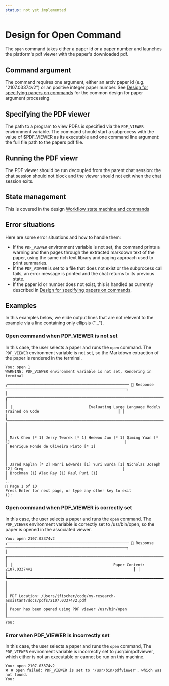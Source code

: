 ```yaml
---
status: not yet implemented
---
```

# Design for Open Command

The `open` command takes either a paper id or a paper number and launches the platform's pdf viewer with the paper's
downloaded pdf.

## Command argument
The command requires one argument, either an arxiv paper id (e.g. "2107.03374v2") or an positive integer paper number.
See [Design for specifying papers on commands](command-arguments.md) for the common design for paper argument processing.

## Specifying the PDF viewer
The path to a program to view PDFs is specified via the `PDF_VIEWER` environment variable. The command should start
a subprocess with the value of $PDF_VIEWER as its executable and one command line argument: the full file path to
the papers pdf file.

## Running the PDF viewr
The PDF viewer should be run decoupled from the parent chat session: the chat session should
not block and the viewer should not exit when the chat session exits.

## State management
This is covered in the design [Workflow state machine and commands](command-arguments.md)

## Error situations
Here are some error situations and how to handle them:

- If the `PDF_VIEWER` environment variable is not set, the command prints a warning and then pages through
  the extracted markdown text of the paper, using the same rich text library and paging approach used to
  print summaries.
- If the `PDF_VIEWER` is set to a file that does not exist or the subprocess call fails, an error message
  is printed and the chat returns to its previous state.
- If the paper id or number does not exist, this is handled as currently described in
  [Design for specifying papers on commands](command-arguments.md).

## Examples
In this examples below, we elide output lines that are not relevent to the example
via a line containing only ellipsis ("...").

### Open command when PDF_VIEWER is not set
In this case, the user selects a paper and runs the `open` command. The `PDF_VIEWER` environment variable is not
set, so the Markdown extraction of the paper is rendered in the terminal.

```chat
You: open 1
WARNING: PDF_VIEWER environment variable is not set, Rendering in terminal

╭────────────────────────────────────────────────────── 📝 Response ──────────────────────────────────────────────────────╮
│ ┏━━━━━━━━━━━━━━━━━━━━━━━━━━━━━━━━━━━━━━━━━━━━━━━━━━━━━━━━━━━━━━━━━━━━━━━━━━━━━━━━━━━━━━━━━━━━━━━━━━━━━━━━━━━━━━━━━━━━━┓ │
│ ┃                                  Evaluating Large Language Models Trained on Code                                   ┃ │
│ ┗━━━━━━━━━━━━━━━━━━━━━━━━━━━━━━━━━━━━━━━━━━━━━━━━━━━━━━━━━━━━━━━━━━━━━━━━━━━━━━━━━━━━━━━━━━━━━━━━━━━━━━━━━━━━━━━━━━━━━┛ │
│                                                                                                                         │
│ Mark Chen [* 1] Jerry Tworek [* 1] Heewoo Jun [* 1] Qiming Yuan [* 1]                                                   │
│ Henrique Ponde de Oliveira Pinto [* 1]                                                                                  │
│                                                                                                                         │
│ Jared Kaplan [* 2] Harri Edwards [1] Yuri Burda [1] Nicholas Joseph [2] Greg                                            │
│ Brockman [1] Alex Ray [1] Raul Puri [1]                                                                                 │
...
📄 Page 1 of 10
Press Enter for next page, or type any other key to exit
():
```

### Open command when PDF_VIEWER is correctly set
In this case, the user selects a paper and runs the `open` command. The `PDF_VIEWER` environment variable is correctly
set to /usr/bin/open, so the paper is opened in the associated viewer.

```chat
You: open 2107.03374v2
╭────────────────────────────────────────────────────── 📝 Response ──────────────────────────────────────────────────────╮
│ ┏━━━━━━━━━━━━━━━━━━━━━━━━━━━━━━━━━━━━━━━━━━━━━━━━━━━━━━━━━━━━━━━━━━━━━━━━━━━━━━━━━━━━━━━━━━━━━━━━━━━━━━━━━━━━━━━━━━━━━┓ │
│ ┃                                             Paper Content: 2107.03374v2                                             ┃ │
│ ┗━━━━━━━━━━━━━━━━━━━━━━━━━━━━━━━━━━━━━━━━━━━━━━━━━━━━━━━━━━━━━━━━━━━━━━━━━━━━━━━━━━━━━━━━━━━━━━━━━━━━━━━━━━━━━━━━━━━━━┛ │
│                                                                                                                         │
│ PDF Location: /Users/jfischer/code/my-research-assistant/docs/pdfs/2107.03374v2.pdf                                     │
│ Paper has been opened using PDF viewer /usr/bin/open                                                                    │
╰─────────────────────────────────────────────────────────────────────────────────────────────────────────────────────────╯
You:
```

### Error when PDF_VIEWER is incorrectly set
In this case, the user selects a paper and runs the `open` command, The `PDF_VIEWER` environment variable is incorrectly
set to /usr/bin/pdfviewer, which either is not an executable or cannot be run on this machine.

```chat
You: open 2107.03374v2
❌ ❌ open failed: PDF_VIEWER is set to '/usr/bin/pdfviewer', which was not found.
You:
```

